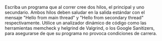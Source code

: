 Escriba un programa que al correr cree dos hilos, el principal y uno secundario. Ambos hilos deben saludar en la salida estándar con el mensaje "Hello from main thread" y "Hello from secondary thread" respectivamente. Utilice un analizador dinámico de código como las herramientas memcheck y helgrind de Valgrind, o los Google Sanitizers, para asegurarse de que su programa no provoca condiciones de carrera.

